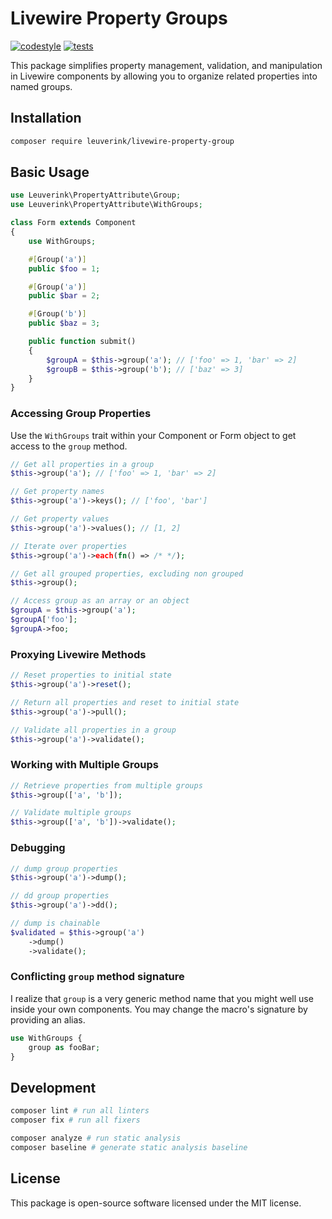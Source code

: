 # Livewire Property Groups

[![codestyle](https://github.com/gwleuverink/livewire-property-group/actions/workflows/codestyle.yml/badge.svg)](https://github.com/gwleuverink/livewire-property-group/actions/workflows/codestyle.yml)
[![tests](https://github.com/gwleuverink/livewire-property-group/actions/workflows/tests.yml/badge.svg)](https://github.com/gwleuverink/livewire-property-group/actions/workflows/tests.yml)

This package simplifies property management, validation, and manipulation in Livewire components by allowing you to organize related properties into named groups.

## Installation

```bash
composer require leuverink/livewire-property-group
```

## Basic Usage

```php
use Leuverink\PropertyAttribute\Group;
use Leuverink\PropertyAttribute\WithGroups;

class Form extends Component
{
    use WithGroups;

    #[Group('a')]
    public $foo = 1;

    #[Group('a')]
    public $bar = 2;

    #[Group('b')]
    public $baz = 3;

    public function submit()
    {
        $groupA = $this->group('a'); // ['foo' => 1, 'bar' => 2]
        $groupB = $this->group('b'); // ['baz' => 3]
    }
}
```

### Accessing Group Properties

Use the `WithGroups` trait within your Component or Form object to get access to the `group` method.

```php
// Get all properties in a group
$this->group('a'); // ['foo' => 1, 'bar' => 2]

// Get property names
$this->group('a')->keys(); // ['foo', 'bar']

// Get property values
$this->group('a')->values(); // [1, 2]

// Iterate over properties
$this->group('a')->each(fn() => /* */);

// Get all grouped properties, excluding non grouped
$this->group();

// Access group as an array or an object
$groupA = $this->group('a');
$groupA['foo'];
$groupA->foo;
```

### Proxying Livewire Methods

```php
// Reset properties to initial state
$this->group('a')->reset();

// Return all properties and reset to initial state
$this->group('a')->pull();

// Validate all properties in a group
$this->group('a')->validate();
```

### Working with Multiple Groups

```php
// Retrieve properties from multiple groups
$this->group(['a', 'b']);

// Validate multiple groups
$this->group(['a', 'b'])->validate();
```

### Debugging

```php
// dump group properties
$this->group('a')->dump();

// dd group properties
$this->group('a')->dd();

// dump is chainable
$validated = $this->group('a')
    ->dump()
    ->validate();
```

### Conflicting `group` method signature

I realize that `group` is a very generic method name that you might well use inside your own components.
You may change the macro's signature by providing an alias.

```php
use WithGroups {
    group as fooBar;
}
```

## Development

```bash
composer lint # run all linters
composer fix # run all fixers

composer analyze # run static analysis
composer baseline # generate static analysis baseline
```

## License

This package is open-source software licensed under the MIT license.
